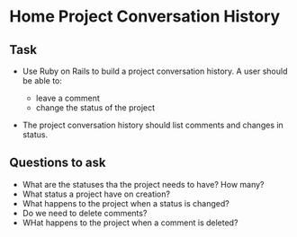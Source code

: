 # Home Project Conversation History
## Task

- Use Ruby on Rails to build a project conversation history. A user should be able to:
  * leave a comment
  * change the status of the project

- The project conversation history should list comments and changes in status.

## Questions to ask
- What are the statuses tha the project needs to have? How many?
- What status a project have on creation?
- What happens to the project when a status is changed?
- Do we need to delete comments?
- WHat happens to the project when a comment is deleted?